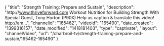 {
    "title": "Strength Training: Prepare and Sustain",
    "description": "http:\/\/www.thriveforward.com Workout Nutrition for Building Strength With Special Guest, Tony Horton (P90X) Help us caption & translate this video! http:\/\/am...",
    "channelid": "165462",
    "videoid": "165490",
    "date_created": "1399316157",
    "date_modified": "1418181403",
    "type": "captivate",
    "layout": "channelVideo",
    "url": "\/charbroil-tv\/strength-training-prepare-and-sustain\/165462-165490"
}